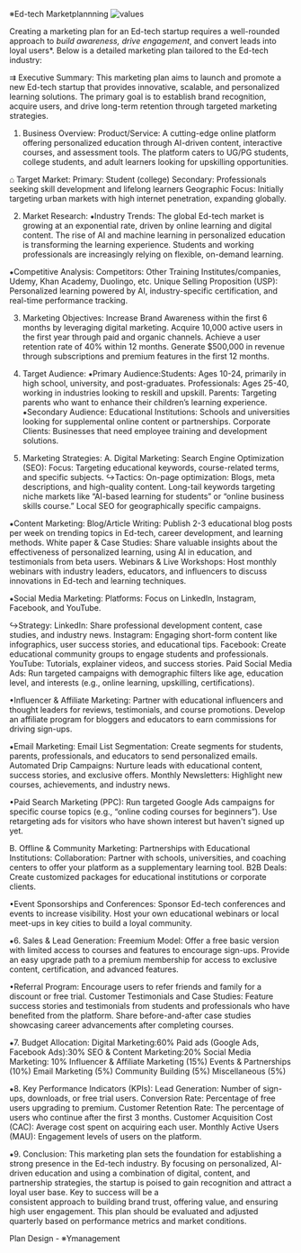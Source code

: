 ※Ed-tech Marketplannning 
![values](https://github.com/user-attachments/assets/81f7251d-95c9-4b9f-9b13-7310c1805c7f)

Creating a marketing plan for an Ed-tech startup requires a well-rounded approach to *build awareness, drive engagement*, and convert leads into loyal users*. 
Below is a detailed marketing plan tailored to the Ed-tech industry:

⇉ Executive Summary:
   This marketing plan aims to launch and promote a new Ed-tech startup that provides innovative, scalable, and personalized learning solutions. The primary goal is to 
   establish brand recognition, acquire users, and drive long-term retention through targeted marketing strategies.

1. Business Overview:
  Product/Service: A cutting-edge online platform offering personalized education through AI-driven content, interactive courses, and assessment tools. The platform 
  caters to UG/PG students, college students, and adult learners looking for upskilling opportunities.

⌂ Target Market: 
 Primary: Student (college)
 Secondary: Professionals seeking skill development and lifelong learners
 Geographic Focus: Initially targeting urban markets with high internet penetration, expanding globally.

2. Market Research:
 ⁕Industry Trends:
 The global Ed-tech market is growing at an exponential rate, driven by online learning and digital content.
 The rise of AI and machine learning in personalized education is transforming the learning experience.
 Students and working professionals are increasingly relying on flexible, on-demand learning.

⁕Competitive Analysis: 
Competitors: Other Training Institutes/companies, Udemy, Khan Academy, Duolingo, etc.
Unique Selling Proposition (USP): Personalized learning powered by AI, industry-specific certification, and real-time performance tracking.

3. Marketing Objectives:
 Increase Brand Awareness within the first 6 months by leveraging digital marketing.
 Acquire 10,000 active users in the first year through paid and organic channels.
 Achieve a user retention rate of 40% within 12 months.
 Generate $500,000 in revenue through subscriptions and premium features in the first 12 months.

4. Target Audience:
 ⁕Primary Audience:Students: Ages 10-24, primarily in high school, university, and post-graduates.
   Professionals: Ages 25-40, working in industries looking to reskill and upskill.
   Parents: Targeting parents who want to enhance their children’s learning experience.
 ⁕Secondary Audience: 
   Educational Institutions: Schools and universities looking for supplemental online content or partnerships.
   Corporate Clients: Businesses that need employee training and development solutions.

6. Marketing Strategies:
A. Digital Marketing:
 Search Engine Optimization (SEO):
 Focus: Targeting educational keywords, course-related terms, and specific subjects.
↪Tactics: 
 On-page optimization: Blogs, meta descriptions, and high-quality content.
 Long-tail keywords targeting niche markets like “AI-based learning for students” or “online business skills course.”
 Local SEO for geographically specific campaigns.

⁕Content Marketing:
 Blog/Article Writing: Publish 2-3 educational blog posts per week on trending topics in Ed-tech, career development, and learning methods.
 White paper & Case Studies: Share valuable insights about the effectiveness of personalized learning, using AI in education, and testimonials from beta users.
 Webinars & Live Workshops: Host monthly webinars with industry leaders, educators, and influencers to discuss innovations in Ed-tech and learning techniques.

⁕Social Media Marketing:
 Platforms: Focus on LinkedIn, Instagram, Facebook, and YouTube.

↪Strategy: 
 LinkedIn: Share professional development content, case studies, and industry news.
 Instagram: Engaging short-form content like infographics, user success stories, and educational tips.
 Facebook: Create educational community groups to engage students and professionals.
 YouTube: Tutorials, explainer videos, and success stories.
 Paid Social Media Ads: Run targeted campaigns with demographic filters like age, education level, and interests (e.g., online learning, upskilling, certifications).

 •Influencer & Affiliate Marketing:
 Partner with educational influencers and thought leaders for reviews, testimonials, and course promotions.
 Develop an affiliate program for bloggers and educators to earn commissions for driving sign-ups.

 ⁕Email Marketing:
  Email List Segmentation: Create segments for students, parents, professionals, and educators to send personalized emails.
  Automated Drip Campaigns: Nurture leads with educational content, success stories, and exclusive offers.
  Monthly Newsletters: Highlight new courses, achievements, and industry news.

  •Paid Search Marketing (PPC):
  Run targeted Google Ads campaigns for specific course topics (e.g., “online coding courses for beginners”).
  Use retargeting ads for visitors who have shown interest but haven't signed up yet.

  B. Offline & Community Marketing:
   Partnerships with Educational Institutions:
   Collaboration: Partner with schools, universities, and coaching centers to offer your platform as a supplementary learning tool.
   B2B Deals: Create customized packages for educational institutions or corporate clients.
  
  •Event Sponsorships and Conferences:
   Sponsor Ed-tech conferences and events to increase visibility.
   Host your own educational webinars or local meet-ups in key cities to build a loyal community.

  ⁕6. Sales & Lead Generation:
   Freemium Model:
   Offer a free basic version with limited access to courses and features to encourage sign-ups.
   Provide an easy upgrade path to a premium membership for access to exclusive content, certification, and advanced features.

   •Referral Program:
       Encourage users to refer friends and family for a discount or free trial.
       Customer Testimonials and Case Studies:
       Feature success stories and testimonials from students and professionals who have benefited from the platform.
       Share before-and-after case studies showcasing career advancements after completing courses.

   ⁕7. Budget Allocation:
      Digital Marketing:60%
      Paid ads (Google Ads, Facebook Ads):30%
      SEO & Content Marketing:20%
      Social Media Marketing: 10%
      Influencer & Affiliate Marketing (15%)
      Events & Partnerships (10%)
      Email Marketing (5%)
      Community Building (5%)
      Miscellaneous (5%)

  ⁕8. Key Performance Indicators (KPIs):
      Lead Generation: Number of sign-ups, downloads, or free trial users.
      Conversion Rate: Percentage of free users upgrading to premium.
      Customer Retention Rate: The percentage of users who continue after the first 3 months.
      Customer Acquisition Cost (CAC): Average cost spent on acquiring each user.
      Monthly Active Users (MAU): Engagement levels of users on the platform.

  ⁕9. Conclusion:
  This marketing plan sets the foundation for establishing a strong presence in the Ed-tech industry. By focusing on personalized, AI-driven education and using a        combination of digital, content, and partnership strategies, the startup is poised to gain recognition and attract a loyal user base. Key to success will be a       
  consistent approach to building brand trust, offering value, and ensuring high user engagement.
  This plan should be evaluated and adjusted quarterly based on performance metrics and market conditions.

Plan Design - ※Ymanagement
